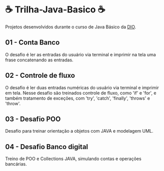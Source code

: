 # ☕️ Trilha-Java-Basico ☕️

Projetos desenvolvidos durante o curso de Java Básico da [DIO](https://github.com/digitalinnovationone/trilha-java-basico/tree/main/desafios).

## 01 - Conta Banco

O desafio é ler as entradas do usuário via terminal e imprimir na tela uma frase concatenando as entradas.

## 02 - Controle de fluxo

O desafio é ler duas entradas numéricas do usuário via terminal e imprimir em tela.
Nesse desafio são treinados controle de fluxo, como 'if' e 'for', e também tratamento de exceções, com 'try', 'catch', 'finally', 'throws' e 'throw'.

## 03 - Desafio POO

Desafio para treinar orientação a objetos com JAVA e modelagem UML.

## 04 - Desafio Banco digital

Treino de POO e Collections JAVA, simulando contas e operações bancárias.